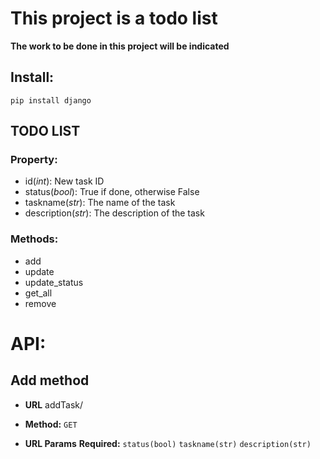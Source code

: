 # This project is a todo list

**The work to be done in this project will be indicated**

## **Install:**

`pip install django`

## TODO LIST
### Property:
- id(*int*): New task ID
- status(*bool*): True if done, otherwise False
- taskname(*str*): The name of the task
- description(*str*): The description of the task

### Methods:
- add
- update
- update_status
- get_all
- remove


# API:

**Add method**
----
- **URL**
	addTask/

- **Method:**
  `GET`

- **URL Params**
  **Required:**
  `status(bool)`
  `taskname(str)`
  `description(str)` 


